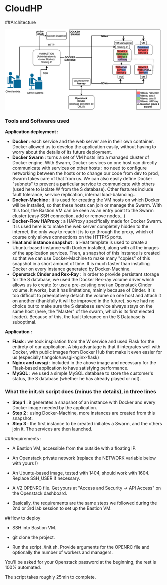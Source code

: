 # CloudHP

##Architecture

<img src="cloudhp_archi.png">

### Tools and Softwares used
**Application deployment :**
* **Docker** : each service and the web server are in their own container. Docker allowed us to develop the application easily, without having to worry about the details of its future deployment.
* **Docker Swarm** : turns a set of VM hosts into a managed cluster of Docker engine. With Swarm, Docker services on one host can directly communicate with services on other hosts : no need to configure networking between the hosts or to change our code from dev to prod, Swarm takes care of that from us. We can also easily define Docker "subnets" to prevent a particular service to communicate with others (used here to isolate W from the S database). Other features include fault tolerance, service replication, internal load-balancing...
* **Docker-Machine** : it is used for creating the VM hosts on which Docker will be installed, so that these hosts can join or manage the Swarm. With this tool, the Bastion VM can be seen as an entry point to the Swarm cluster (easy SSH connection, add or remove nodes...)
* **Docker-Flow HAProxy** : a HAProxy specifically made for Docker Swarm. It is used here is to make the web server completely hidden to the internet, the only way to reach it is to go through the proxy, which of course only allows connections on the HTTP/S ports.
* **Heat and instance snapshot** : a Heat template is used to create a Ubuntu-based instance with Docker installed, along with all the images of the application services. Then, a snapshot of this instance is created so that we can use Docker-Machine to make many "copies" of this snapshot in a short amount of time. It is much faster than installing Docker on every instance generated by Docker-Machine.
* **Openstack Cinder and Rex-Ray** : in order to provide persistant storage for the S database, we used the Docker Rex-ray volume driver which allows us to create (or use a pre-existing one) an Openstack Cinder volume. It works, but it has limitations, mainly because of Cinder. It is too difficult to preemptively detach the volume on one host and attach it on another (thankfully it will be improved in the future), so we had no choice but to make sure the S database service always stays on the same host (here, the "Master" of the swarm, which is its first elected leader). Because of this, the fault tolerance on the S Database is suboptimal.

**Application :**
* **Flask** : we took inspiration from the W service and used Flask for the entirety of our application. A big advantage is that it integrates well with Docker, with public images from Docker Hub that make it even easier for us (especially tiangolo/uwsgi-nginx-flask)
* **Nginx and uwsgi** : included in the above image and necessary for the Flask-based application to have satisfying performance.
* **MySQL** : we used a simple MySQL database to store the customer's status, the S database (whether he has already played or not).

### What the init.sh script does (minus the details), in three lines ###
* **Step 1** : it generates a snapshot of an instance with Docker and every Docker image needed by the application.
* **Step 2** : using Docker-Machine, more instances are created from this snapshot.
* **Step 3** : the first instance to be created initiates a Swarm, and the others join it. The services are then launched.


##Requirements :
* A Bastion VM, accessible from the outside with a floating IP.

* An Openstack private network (replace the NETWORK variable below with yours !)

* An Ubuntu-based image, tested with 1404, should work with 1604. Replace SSH_USER if necessary.

* A V2 OPENRC file. Get yours at "Access and Security -> API Access" on the Openstack dashboard.

* Basically, the requirements are the same steps we followed during the 2nd or 3rd lab session to set up the Bastion VM.

##How to deploy

* SSH into Bastion VM.

* git clone the project.

* Run the script ./init.sh. Provide arguments for the OPENRC file and optionally the number of workers and managers.

You'll be asked for your Openstack password at the beginning, the rest is 100% automated.

The script takes roughly 25min to complete.

